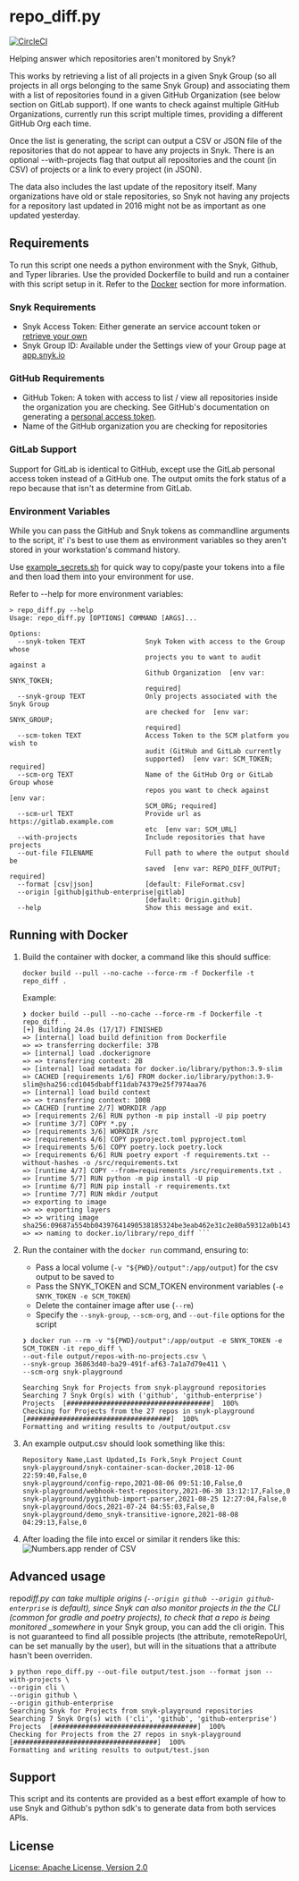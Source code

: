 # repo_diff.py

[![CircleCI](https://circleci.com/gh/snyk-tech-services/snyk-repo-diff/tree/main.svg?style=shield)](https://circleci.com/gh/snyk-tech-services/snyk-repo-diff/tree/main)

Helping answer which repositories aren't monitored by Snyk?

This works by retrieving a list of all projects in a given Snyk Group (so all projects in all orgs belonging to the same Snyk Group) and associating them with a list of repositories found in a given GitHub Organization (see below section on GitLab support). If one wants to check against multiple GitHub Organizations, currently run this script multiple times, providing a different GitHub Org each time.

Once the list is generating, the script can output a CSV or JSON file of the repositories that do not appear to have any projects in Snyk. There is an optional --with-projects flag that output all repositories and the count (in CSV) of projects or a link to every project (in JSON).

The data also includes the last update of the repository itself. Many organizations have old or stale repositories, so Snyk not having any projects for a repository last updated in 2016 might not be as important as one updated yesterday.

## Requirements

To run this script one needs a python environment with the Snyk, Github, and Typer libraries. Use the provided Dockerfile to build and run a container with this script setup in it. Refer to the [Docker](#user-content-running-with-docker) section for more information.

### Snyk Requirements

- Snyk Access Token: Either generate an service account token or [retrieve your own](https://docs.snyk.io/snyk-api-info/authentication-for-api)
- Snyk Group ID: Available under the Settings view of your Group page at [app.snyk.io](https://app.snyk.io/)

### GitHub Requirements

- GitHub Token: A token with access to list / view all repositories inside the organization you are checking. See GitHub's documentation on generating a [personal access token](https://docs.github.com/en/github/authenticating-to-github/keeping-your-account-and-data-secure/creating-a-personal-access-token).
- Name of the GitHub organization you are checking for repositories

### GitLab Support

Support for GitLab is identical to GitHub, except use the GitLab personal access token instead of a GitHub one. The output omits the fork status of a repo because that isn't as determine from GitLab.

### Environment Variables

While you can pass the GitHub and Snyk tokens as commandline arguments to the script, it' i's best to use them as environment variables so they aren't stored in your workstation's command history.

Use [example_secrets.sh](example_secrets.sh) for quick way to copy/paste your tokens into a file and then load them into your environment for use.

Refer to --help for more environment variables:

```shell
> repo_diff.py --help
Usage: repo_diff.py [OPTIONS] COMMAND [ARGS]...

Options:
  --snyk-token TEXT               Snyk Token with access to the Group whose
                                  projects you to want to audit against a
                                  Github Organization  [env var: SNYK_TOKEN;
                                  required]
  --snyk-group TEXT               Only projects associated with the Snyk Group
                                  are checked for  [env var: SNYK_GROUP;
                                  required]
  --scm-token TEXT                Access Token to the SCM platform you wish to
                                  audit (GitHub and GitLab currently
                                  supported)  [env var: SCM_TOKEN; required]
  --scm-org TEXT                  Name of the GitHub Org or GitLab Group whose
                                  repos you want to check against  [env var:
                                  SCM_ORG; required]
  --scm-url TEXT                  Provide url as https://gitlab.example.com
                                  etc  [env var: SCM_URL]
  --with-projects                 Include repositories that have projects
  --out-file FILENAME             Full path to where the output should be
                                  saved  [env var: REPO_DIFF_OUTPUT; required]
  --format [csv|json]             [default: FileFormat.csv]
  --origin [github|github-enterprise|gitlab]
                                  [default: Origin.github]
  --help                          Show this message and exit.
```

## Running with Docker

1. Build the container with docker, a command like this should suffice:<p>
   `docker build --pull --no-cache --force-rm -f Dockerfile -t repo_diff .`

   Example:

   ````shell
   ❯ docker build --pull --no-cache --force-rm -f Dockerfile -t repo_diff .
   [+] Building 24.0s (17/17) FINISHED
   => [internal] load build definition from Dockerfile
   => => transferring dockerfile: 37B
   => [internal] load .dockerignore
   => => transferring context: 2B
   => [internal] load metadata for docker.io/library/python:3.9-slim
   => CACHED [requirements 1/6] FROM docker.io/library/python:3.9-slim@sha256:cd1045dbabff11dab74379e25f7974aa76
   => [internal] load build context
   => => transferring context: 100B
   => CACHED [runtime 2/7] WORKDIR /app
   => [requirements 2/6] RUN python -m pip install -U pip poetry
   => [runtime 3/7] COPY *.py .
   => [requirements 3/6] WORKDIR /src
   => [requirements 4/6] COPY pyproject.toml pyproject.toml
   => [requirements 5/6] COPY poetry.lock poetry.lock
   => [requirements 6/6] RUN poetry export -f requirements.txt --without-hashes -o /src/requirements.txt
   => [runtime 4/7] COPY --from=requirements /src/requirements.txt .
   => [runtime 5/7] RUN python -m pip install -U pip
   => [runtime 6/7] RUN pip install -r requirements.txt
   => [runtime 7/7] RUN mkdir /output
   => exporting to image
   => => exporting layers
   => => writing image sha256:09687a554bb04397641490538185324be3eab462e31c2e80a59312a0b143a483
   => => naming to docker.io/library/repo_diff ```

   ````

2. Run the container with the `docker run` command, ensuring to:

   - Pass a local volume (`-v "${PWD}/output":/app/output`) for the csv output to be saved to
   - Pass the SNYK_TOKEN and SCM_TOKEN environment variables (`-e SNYK_TOKEN -e SCM_TOKEN`)
   - Delete the container image after use (`--rm`)
   - Specify the `--snyk-group`, `--scm-org`, and `--out-file` options for the script

   ```shell
   ❯ docker run --rm -v "${PWD}/output":/app/output -e SNYK_TOKEN -e SCM_TOKEN -it repo_diff \
   --out-file output/repos-with-no-projects.csv \
   --snyk-group 36863d40-ba29-491f-af63-7a1a7d79e411 \
   --scm-org snyk-playground

   Searching Snyk for Projects from snyk-playground repositories
   Searching 7 Snyk Org(s) with ('github', 'github-enterprise') Projects  [####################################]  100%
   Checking for Projects from the 27 repos in snyk-playground  [####################################]  100%
   Formatting and writing results to /output/output.csv
   ```

3. An example output.csv should look something like this:

   ```
   Repository Name,Last Updated,Is Fork,Snyk Project Count
   snyk-playground/snyk-container-scan-docker,2018-12-06 22:59:40,False,0
   snyk-playground/config-repo,2021-08-06 09:51:10,False,0
   snyk-playground/webhook-test-repository,2021-06-30 13:12:17,False,0
   snyk-playground/pygithub-import-parser,2021-08-25 12:27:04,False,0
   snyk-playground/docs,2021-07-24 04:55:03,False,0
   snyk-playground/demo_snyk-transitive-ignore,2021-08-08 04:29:13,False,0
   ```

4. After loading the file into excel or similar it renders like this:
   ![Numbers.app render of CSV](https://github.com/snyk-tech-services/snyk-repo-diff/blob/main/img/table.png?raw=true)

## Advanced usage

repo*diff.py can take multiple origins (`--origin github --origin github-enterprise` is default), since Snyk can also monitor projects in the the CLI (common for gradle and poetry projects), to check that a repo is being monitored \_somewhere* in your Snyk group, you can add the cli origin. This is not guaranteed to find all possible projects (the attribute, remoteRepoUrl, can be set manually by the user), but will in the situations that a attribute hasn't been overriden.

```shell
❯ python repo_diff.py --out-file output/test.json --format json --with-projects \
--origin cli \
--origin github \
--origin github-enterprise
Searching Snyk for Projects from snyk-playground repositories
Searching 7 Snyk Org(s) with ('cli', 'github', 'github-enterprise') Projects  [####################################]  100%
Checking for Projects from the 27 repos in snyk-playground  [####################################]  100%
Formatting and writing results to output/test.json
```

## Support

This script and its contents are provided as a best effort example of how to use Snyk and Github's python sdk's to generate data from both services APIs.

## License

[License: Apache License, Version 2.0](LICENSE)
